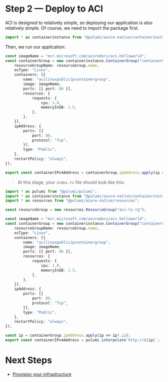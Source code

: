 # Step 2 &mdash; Deploy to ACI

ACI is designed to relatively simple, so deploying our application is also relatively simple. Of course, we need to import the package first.

```typescript
import * as containerinstance from "@pulumi/azure-native/containerinstance";
```

Then, we run our application:

```typescript
const imageName = "mcr.microsoft.com/azuredocs/aci-helloworld";
const containerGroup = new containerinstance.ContainerGroup("containerGroup", {
    resourceGroupName: resourceGroup.name,
    osType: "Linux",
    containers: [{
        name: "acilinuxpublicipcontainergroup",
        image: imageName,
        ports: [{ port: 80 }],
        resources: {
            requests: {
                cpu: 1.0,
                memoryInGB: 1.5,
            },
        },
    }],
    ipAddress: {
        ports: [{
            port: 80,
            protocol: "Tcp",
        }],
        type: "Public",
    },
    restartPolicy: "always",
});

export const containerIPv4Address = containerGroup.ipAddress.apply(ip => ip?.ip);
```

> At this stage, your `index.ts` file should look like this:

```typescript
import * as pulumi from "@pulumi/pulumi";
import * as containerinstance from "@pulumi/azure-native/containerinstance";
import * as resources from "@pulumi/azure-native/resources";

const resourceGroup = new resources.ResourceGroup("aci-ts-rg");

const imageName = "mcr.microsoft.com/azuredocs/aci-helloworld";
const containerGroup = new containerinstance.ContainerGroup("containerGroup", {
    resourceGroupName: resourceGroup.name,
    osType: "Linux",
    containers: [{
        name: "acilinuxpublicipcontainergroup",
        image: imageName,
        ports: [{ port: 80 }],
        resources: {
            requests: {
                cpu: 1.0,
                memoryInGB: 1.5,
            },
        },
    }],
    ipAddress: {
        ports: [{
            port: 80,
            protocol: "Tcp",
        }],
        type: "Public",
    },
    restartPolicy: "always",
});

const ip = containerGroup.ipAddress.apply(ip => ip?.ip);
export const containerIPv4Address = pulumi.interpolate`http://${ip}`;
```

# Next Steps

* [Provision your infrastructure](../lab-03/README.md)
